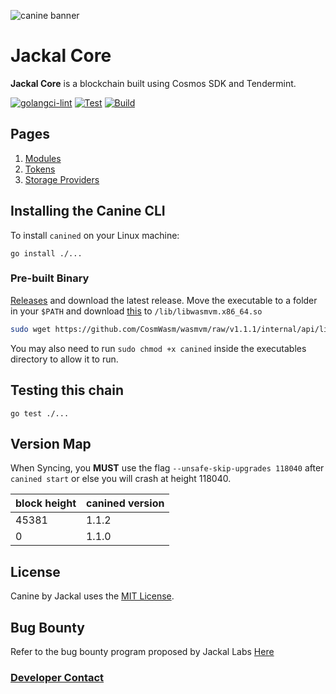 ![canine banner](banner.png)
# Jackal Core
**Jackal Core** is a blockchain built using Cosmos SDK and Tendermint.

[![golangci-lint](https://github.com/JackalLabs/canine-chain/actions/workflows/golangci.yml/badge.svg)](https://github.com/JackalLabs/canine-chain/actions/workflows/golangci.yml)
[![Test](https://github.com/JackalLabs/canine-chain/actions/workflows/test.yml/badge.svg)](https://github.com/JackalLabs/canine-chain/actions/workflows/test.yml)
[![Build](https://github.com/JackalLabs/canine-chain/actions/workflows/build.yml/badge.svg)](https://github.com/JackalLabs/canine-chain/actions/workflows/build.yml)

## Pages

1. [Modules](x/README.md)
2. [Tokens](TOKENS.md)
3. [Storage Providers](/cmd/canined/README.md)


## Installing the Canine CLI
To install `canined` on your Linux machine:

`go install ./...`

### Pre-built Binary
[Releases](https://github.com/jackalLabs/canine-chain-chain/releases) and download the latest release. Move the executable to a folder in your `$PATH` and download [this](https://github.com/CosmWasm/wasmvm/raw/v1.1.1/internal/api/libwasmvm.x86_64.so) to `/lib/libwasmvm.x86_64.so` 

```sh
sudo wget https://github.com/CosmWasm/wasmvm/raw/v1.1.1/internal/api/libwasmvm.x86_64.so -O /lib/libwasmvm.x86_64.so
```

You may also need to run `sudo chmod +x canined` inside the executables directory to allow it to run.

## Testing this chain

`go test ./...`

## Version Map

When Syncing, you **MUST** use the flag `--unsafe-skip-upgrades 118040` after `canined start` or else you will crash at height 118040.

|block height|canined version|
|------------|---------------|
|45381       |1.1.2          |
|0           |1.1.0          |

## License

Canine by Jackal uses the [MIT License](/LICENSE.md).

## Bug Bounty

Refer to the bug bounty program proposed by Jackal Labs [Here](https://jackaldao.medium.com/announcement-jackal-bug-bounty-program-31d4e03ab7e2)

### [Developer Contact](/ABOUT.md)

